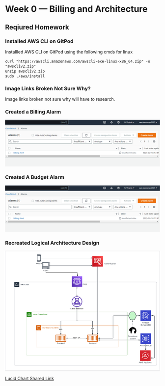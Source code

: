 # Week 0 — Billing and Architecture

## Reqiured Homework

### Installed AWS CLI on GitPod

Installled AWS CLI on GitPod using the following cmds
for linux

```
curl "https://awscli.amazonaws.com/awscli-exe-linux-x86_64.zip" -o "awscliv2.zip"
unzip awscliv2.zip
sudo ./aws/install

```

### Image Links Broken Not Sure Why?
Image links broken not sure why will have to research.

### Created a Billing Alarm 

![Image of Billing Alarm](https://github.com/GVindio/GVindio-aws-bootcamp-cruddur-2023/blob/main/assets/Billing_Alarm.png)


### Created A Budget Alarm

![Image of Budget Alarm](https://github.com/GVindio/GVindio-aws-bootcamp-cruddur-2023/blob/main/assets/Billing_Alarm.png)

### Recreated Logical Architecture Design

![Image of Architecture Design](https://github.com/GVindio/GVindio-aws-bootcamp-cruddur-2023/blob/main/assets/Architecture_Design.png)

[Lucid Chart Shared Link](https://lucid.app/lucidchart/b4fb1ade-8dd5-4ba2-81e7-fdbfce186597/edit?viewport_loc=-966%2C-202%2C4608%2C1662%2C0_0&invitationId=inv_81828865-cb94-47ee-9a09-21ece0fbc8c9)






